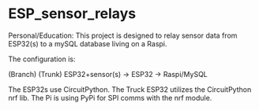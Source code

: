 # ESP_sensor_relays
Personal/Education: 
This project is designed to relay sensor data from ESP32(s) to a mySQL database living on a Raspi. 

The configuration is: 

(Branch)          (Trunk)
ESP32+sensor(s) -> ESP32 -> Raspi/MySQL

The ESP32s use CircuitPython. 
The Truck ESP32 utilizes the CircuitPython nrf lib.
The Pi is using PyPi for SPI comms with the nrf module. 

